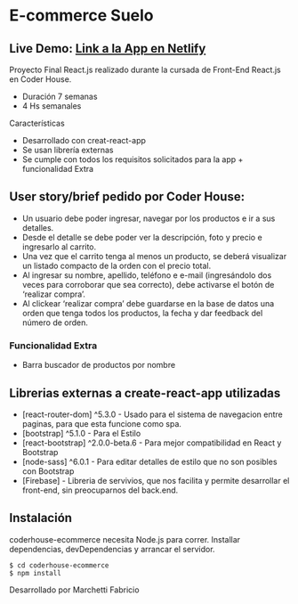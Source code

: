 # E-commerce Suelo

## Live Demo: [Link a la App en Netlify](https://priceless-lamport-956cf6.netlify.app/)

Proyecto Final React.js realizado durante la cursada de Front-End React.js en Coder House.

- Duración 7 semanas
- 4 Hs semanales

Características

- Desarrollado con creat-react-app
- Se usan librería externas
- Se cumple con todos los requisitos solicitados para la app + funcionalidad Extra

## User story/brief pedido por Coder House:

- Un usuario debe poder ingresar, navegar por los productos e ir a sus detalles.
- Desde el detalle se debe poder ver la descripción, foto y precio e ingresarlo al carrito.
- Una vez que el carrito tenga al menos un producto, se deberá visualizar un listado compacto de la orden con el precio total.
- Al ingresar su nombre, apellido, teléfono e e-mail (ingresándolo dos veces para corroborar que sea correcto), debe activarse el botón de ‘realizar compra’.
- Al clickear ‘realizar compra’ debe guardarse en la base de datos una orden que tenga todos los productos, la fecha y dar feedback del número de orden.

### Funcionalidad Extra

- Barra buscador de productos por nombre

## Librerias externas a create-react-app utilizadas

- [react-router-dom] ^5.3.0 - Usado para el sistema de navegacion entre paginas, para que esta funcione como spa.
- [bootstrap] ^5.1.0 - Para el Estilo
- [react-bootstrap] ^2.0.0-beta.6 - Para mejor compatibilidad en React y Bootstrap
- [node-sass] ^6.0.1 - Para editar detalles de estilo que no son posibles con Bootstrap
- [Firebase] - Libreria de servivios, que nos facilita y permite desarrollar el front-end, sin preocuparnos del back.end.

## Instalación

coderhouse-ecommerce necesita Node.js para correr.
Installar dependencias, devDependencias y arrancar el servidor.

```
$ cd coderhouse-ecommerce
$ npm install
```

Desarrollado por Marchetti Fabricio
